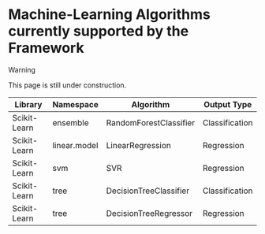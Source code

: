 # Machine-Learning Algorithms currently supported by the Framework

> [!WARNING]  
> This page is still under construction.

| Library      | Namespace    | Algorithm              | Output Type    |
| ------------ | ------------ | ---------------------- | -------------- |
| Scikit-Learn | ensemble     | RandomForestClassifier | Classification |
| Scikit-Learn | linear.model | LinearRegression       | Regression     |
| Scikit-Learn | svm          | SVR                    | Regression     |
| Scikit-Learn | tree         | DecisionTreeClassifier | Classification |
| Scikit-Learn | tree         | DecisionTreeRegressor  | Regression     | 
